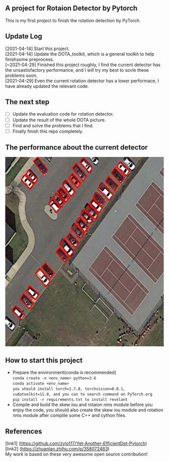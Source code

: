 ## A project for Rotaion Detector by Pytorch  
This is my first project to finish the rotation detection by PyTorch.  
## Update Log  
[2021-04-14] Start this project.  
[2021-04-14] Update the DOTA_toolkit, which is a general toolkit to help finishsome preprocess.  
[~2021-04-29] Finished this project roughly, I find the current detector has the unsastisfactory performance, and I will try my best to sovle these problems soon.  
[2021-04-29] Even the current rotation detector has a lower performace, I have already updated the relevant code.  
## The next step  
- [ ] Update the evaluation code for rotation detector.  
- [ ] Update the result of the whole DOTA picture.  
- [ ] Find and solve the problems that I find.  
- [ ] Finally finish this repo completely.  
## The performance about the current detector  
<img src="https://github.com/HsLOL/Rotation-EfficientDet-D0/blob/master/showresult.jpg" width="600" height="600"/>  


## How to start this project  
* Prepare the environment(conda is recommended)  
`conda create -n <env_name> python=3.6`  
`conda activate <env_name>`  
`you should install torch=1.7.0, torchvision=0.8.1, cudatoolkit=11.0, and you can to search command on PyTorch.org`  
`pip install -r requirements.txt to install revelant`  
* Compile and build the skew iou and rotaion nms module
before you enjoy the code, you should also create the skew iou module and rotation nms module after complile some C++ and cython files.  
## References  
[link1] (https://github.com/zylo117/Yet-Another-EfficientDet-Pytorch)  
[link2] (https://zhuanlan.zhihu.com/p/358072483)  
My work is based on these very awesome open source contribution!

